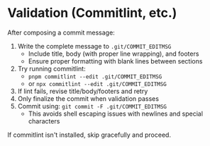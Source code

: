 # Validation (Commitlint, etc.)

After composing a commit message:

1. Write the complete message to `.git/COMMIT_EDITMSG`
   - Include title, body (with proper line wrapping), and footers
   - Ensure proper formatting with blank lines between sections
2. Try running commitlint:
   - `pnpm commitlint --edit .git/COMMIT_EDITMSG`
   - or `npx commitlint --edit .git/COMMIT_EDITMSG`
3. If lint fails, revise title/body/footers and retry
4. Only finalize the commit when validation passes
5. Commit using: `git commit -F .git/COMMIT_EDITMSG`
   - This avoids shell escaping issues with newlines and special characters

If commitlint isn't installed, skip gracefully and proceed.
